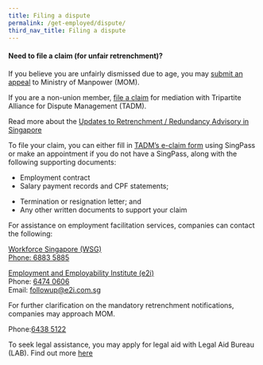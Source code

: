 ```yaml
---
title: Filing a dispute
permalink: /get-employed/dispute/
third_nav_title: Filing a dispute
---
```


#### Need to file a claim (for unfair retrenchment)?
If you believe you are unfairly dismissed due to age, you may [submit an appeal](https://form.gov.sg/#!/5c656ce2a1770a0010563ad4) to Ministry of Manpower (MOM).

If you are a non-union member, [file a claim](https://www.tal.sg/tadm/eservices/employees-file-employment-claim) for mediation with Tripartite Alliance for Dispute Management (TADM).

Read more about the [Updates to Retrenchment / Redundancy Advisory in Singapore](https://www.mom.gov.sg/-/media/mom/documents/employment-practices/guidelines/tripartite-advisory-on-managing-excess-manpower-and-responsible-retrenchment.pdf)

To file your claim, you can either fill in [TADM’s e-claim form](https://services.tadm.sg/claims/services/INDIV/INDIV_CaseAgainstEmpChecker.aspx) using SingPass or make an appointment if you do not have a SingPass, along with the following supporting documents:
	
* Employment contract
* Salary payment records and CPF statements;
- Termination or resignation letter; and
- Any other written documents to support your claim

For assistance on employment facilitation services, companies can contact the following:

[Workforce Singapore (WSG)](www.wsg.gov.sg)<br/>
<a href="tel:+65-6883-5885">Phone: 6883 5885</a> 


[Employment and Employability Institute (e2i)](www.e2i.com.sg)<br/>
Phone: <a href="tel:+65-6474-0606">6474 0606</a><br/>
Email: <a href="mailto: followup@e2i.com.sg">followup@e2i.com.sg</a> 


For further clarification on the mandatory retrenchment notifications, companies may approach MOM.<br/>

Phone:<a href="tel:+65-6438-5122">6438 5122</a><br/>

To seek legal assistance, you may apply for legal aid with Legal Aid Bureau (LAB). Find out more [here](https://lab.mlaw.gov.sg/legal-services/how-do-i-apply-for-legal-aid/)
